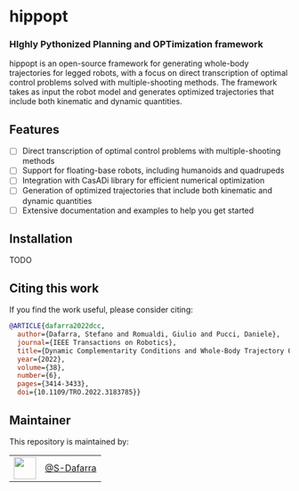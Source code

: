 # hippopt
### HIghly Pythonized Planning and OPTimization framework


hippopt is an open-source framework for generating whole-body trajectories for legged robots, with a focus on direct transcription of optimal control problems solved with multiple-shooting methods. The framework takes as input the robot model and generates optimized trajectories that include both kinematic and dynamic quantities.

## Features

- [ ] Direct transcription of optimal control problems with multiple-shooting methods
- [ ] Support for floating-base robots, including humanoids and quadrupeds
- [ ] Integration with CasADi library for efficient numerical optimization
- [ ] Generation of optimized trajectories that include both kinematic and dynamic quantities
- [ ] Extensive documentation and examples to help you get started

## Installation

TODO

## Citing this work

If you find the work useful, please consider citing:

```bib
@ARTICLE{dafarra2022dcc,
  author={Dafarra, Stefano and Romualdi, Giulio and Pucci, Daniele},
  journal={IEEE Transactions on Robotics}, 
  title={Dynamic Complementarity Conditions and Whole-Body Trajectory Optimization for Humanoid Robot Locomotion}, 
  year={2022},
  volume={38},
  number={6},
  pages={3414-3433},
  doi={10.1109/TRO.2022.3183785}}
```



## Maintainer

This repository is maintained by:

|                                                              |                                                      |
| :----------------------------------------------------------: | :--------------------------------------------------: |
| [<img src="https://github.com/S-Dafarra.png" width="40">](https://github.com/S-Dafarra) | [@S-Dafarra](https://github.com/S-Dafarra) |

